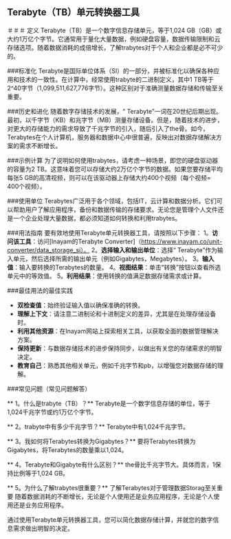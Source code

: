 ## Terabyte（TB）单元转换器工具

＃＃＃ 定义
Terabyte（TB）是一个数字信息存储单元，等于1,024 GB（GB）或大约1万亿个字节。它通常用于量化大量数据，例如硬盘容量，数据传输限制和云存储选项。随着数据消耗的成倍增长，了解trabytes对于个人和企业都是必不可少的。

###标准化
Terabyte是国际单位体系（SI）的一部分，并被标准化以确保各种应用和技术的一致性。在计算中，经常使用trabyte的二进制定义，其中1 TB等于2^40字节（1,099,511,627,776字节）。这种区别对于准确测量数据存储和传输至关重要。

###历史和进化
随着数字存储技术的发展，“ Terabyte”一词在20世纪后期出现。最初，以千字节（KB）和兆字节（MB）测量存储设备。但是，随着技术的进步，对更大的存储能力的需求导致了千兆字节的引入，随后引入了the骨。如今，Terabytes在个人计算机，服务器和数据中心中很普遍，反映出对数据存储解决方案的需求不断增长。

###示例计算
为了说明如何使用trabytes，请考虑一种场景，即您的硬盘驱动器的容量为2 TB。这意味着您可以存储大约2万亿个字节的数据。如果您要存储平均每张5 GB的高清视频，则可以在该驱动器上存储大约400个视频（每个视频= 400个视频）。

###使用单位
Terabytes广泛用于各个领域，包括IT，云计算和数据分析。它们可以帮助用户了解应用程序，备份和数据传输的存储要求。无论您是管理个人文件还是一个企业处理大量数据，都必须知道如何转换和利用trabytes。

###用法指南
要有效地使用Terabyte单元转换器工具，请按照以下步骤：
1。**访问该工具**：访问[Inayam的Terabyte Converter]（https://www.inayam.co/unit-converter/data_storage_si）。
2。**选择输入和输出单位**：选择“ Terabyte”作为输入单元，然后选择所需的输出单元（例如Gigabytes，Megabytes）。
3。**输入值**：输入要转换的Terabytes的数量。
4。**视图结果**：单击“转换”按钮以查看所选单元中的等效值。
5。**利用结果**：使用转换的值满足数据存储需求或计算。

###最佳用法的最佳实践
-  **双检查值**：始终验证输入值以确保准确的转换。
-  **理解上下文**：请注意二进制论和十进制定义的差异，尤其是在处理存储设备时。
-  **利用其他资源**：在Inayam网站上探索相关工具，以获取全面的数据管理解决方案。
-  **保持更新**：与数据存储技术的进步保持同步，以做出有关您的存储需求的明智决定。
-  **教育自己**：熟悉其他相关单元，例如千兆字节和pb，以增强您对数据存储的理解。

###常见问题（常见问题解答）

** 1。什么是trabyte（TB）？**
Terabyte是一个数字信息存储的单位，等于1,024千兆字节或约1万亿个字节。

** 2。trabyte中有多少千兆字节？**
Terabyte中有1,024千兆字节。

** 3。我如何将Terabytes转换为Gigabytes？**
要将Terabytes转换为Gigabytes，将Terabytes的数量乘以1,024。

** 4。Terabyte和Gigabyte有什么区别？**
the骨比千兆字节大。具体而言，1保持比例等于1,024 GB。

** 5。为什么了解trabytes很重要？**
了解Terabytes对于管理数据Storag至关重要 随着数据消耗的不断增长，无论是个人使用还是业务应用程序，无论是个人使用还是业务应用程序。

通过使用Terabyte单元转换器工具，您可以简化数据存储计算，并就您的数字信息需求做出明智的决定。